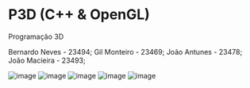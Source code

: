 # P3D (C++ & OpenGL)
 
Programação 3D

Bernardo Neves - 23494; Gil Monteiro - 23469; João Antunes - 23478; João Macieira - 23493;

![image](https://github.com/BernardoNeves/P3D-TP/assets/49163443/c75c0ba9-9ce6-4488-ab39-eed75a7bc832)
![image](https://github.com/BernardoNeves/P3D-TP/assets/49163443/79f363a0-d16c-4f3b-a998-8c9e30398c03)
![image](https://github.com/BernardoNeves/P3D-TP/assets/49163443/349805d0-e379-4241-9fcf-2155c33a83ae)
![image](https://github.com/BernardoNeves/P3D-TP/assets/49163443/27580f41-022c-46e3-9fcd-1d362b605f58)
![image](https://github.com/BernardoNeves/P3D-TP/assets/49163443/9ba05134-e5a8-4728-8e87-011606dd1a00)
